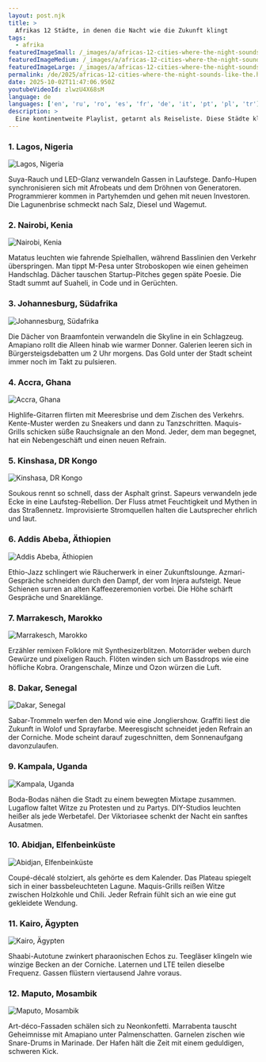 ```yaml
---
layout: post.njk
title: >
  Afrikas 12 Städte, in denen die Nacht wie die Zukunft klingt
tags:
  - afrika
featuredImageSmall: /_images/a/africas-12-cities-where-the-night-sounds-like-the-cover-de-small.webp
featuredImageMedium: /_images/a/africas-12-cities-where-the-night-sounds-like-the-cover-de-medium.webp
featuredImageLarge: /_images/a/africas-12-cities-where-the-night-sounds-like-the-cover-de-large.webp
permalink: /de/2025/africas-12-cities-where-the-night-sounds-like-the.html
date: 2025-10-02T11:47:06.950Z
youtubeVideoId: zlwzU4X68sM
language: de
languages: ['en', 'ru', 'ro', 'es', 'fr', 'de', 'it', 'pt', 'pl', 'tr']
description: >
  Eine kontinentweite Playlist, getarnt als Reiseliste. Diese Städte klingen elektrisch, widersprüchlich und ein wenig gefährlich — auf eine seelenaufwühlende Weise. Gerüchte, Romantik und ruhelose Basslinien verweben sich nach Einbruch der Nacht in Karten.
---
```


### 1. Lagos, Nigeria

![Lagos, Nigeria](/_images/2/241c81aebead42a0397345c2c0a3bf7d-medium.webp)

Suya-Rauch und LED-Glanz verwandeln Gassen in Laufstege. Danfo-Hupen synchronisieren sich mit Afrobeats und dem Dröhnen von Generatoren. Programmierer kommen in Partyhemden und gehen mit neuen Investoren. Die Lagunenbrise schmeckt nach Salz, Diesel und Wagemut.

### 2. Nairobi, Kenia

![Nairobi, Kenia](/_images/9/953fbae1d52a9eb4ebd5dd9edee097ed-medium.webp)

Matatus leuchten wie fahrende Spielhallen, während Basslinien den Verkehr überspringen. Man tippt M-Pesa unter Stroboskopen wie einen geheimen Handschlag. Dächer tauschen Startup-Pitches gegen späte Poesie. Die Stadt summt auf Suaheli, in Code und in Gerüchten.

### 3. Johannesburg, Südafrika

![Johannesburg, Südafrika](/_images/d/d618cde79a02801f8f1ee9bdcd11c296-medium.webp)

Die Dächer von Braamfontein verwandeln die Skyline in ein Schlagzeug. Amapiano rollt die Alleen hinab wie warmer Donner. Galerien leeren sich in Bürgersteigsdebatten um 2 Uhr morgens. Das Gold unter der Stadt scheint immer noch im Takt zu pulsieren.

### 4. Accra, Ghana

![Accra, Ghana](/_images/5/5ed3f9d28c6132f462a3c63b33a66fde-medium.webp)

Highlife-Gitarren flirten mit Meeresbrise und dem Zischen des Verkehrs. Kente-Muster werden zu Sneakers und dann zu Tanzschritten. Maquis-Grills schicken süße Rauchsignale an den Mond. Jeder, dem man begegnet, hat ein Nebengeschäft und einen neuen Refrain.

### 5. Kinshasa, DR Kongo

![Kinshasa, DR Kongo](/_images/c/c677da5f5b6fdd1f55db4dda193c14a9-medium.webp)

Soukous rennt so schnell, dass der Asphalt grinst. Sapeurs verwandeln jede Ecke in eine Laufsteg-Rebellion. Der Fluss atmet Feuchtigkeit und Mythen in das Straßennetz. Improvisierte Stromquellen halten die Lautsprecher ehrlich und laut.

### 6. Addis Abeba, Äthiopien

![Addis Abeba, Äthiopien](/_images/3/3dc680695b21b151498bf11d7742927c-medium.webp)

Ethio-Jazz schlingert wie Räucherwerk in einer Zukunftslounge. Azmari-Gespräche schneiden durch den Dampf, der vom Injera aufsteigt. Neue Schienen surren an alten Kaffeezeremonien vorbei. Die Höhe schärft Gespräche und Snareklänge.

### 7. Marrakesch, Marokko

![Marrakesch, Marokko](/_images/9/9dd4ac51f7d4ea402afab5851c1720a6-medium.webp)

Erzähler remixen Folklore mit Synthesizerblitzen. Motorräder weben durch Gewürze und pixeligen Rauch. Flöten winden sich um Bassdrops wie eine höfliche Kobra. Orangenschale, Minze und Ozon würzen die Luft.

### 8. Dakar, Senegal

![Dakar, Senegal](/_images/7/747a12c38e31141ec0dc46f937f4122a-medium.webp)

Sabar-Trommeln werfen den Mond wie eine Jongliershow. Graffiti liest die Zukunft in Wolof und Sprayfarbe. Meeresgischt schneidet jeden Refrain an der Corniche. Mode scheint darauf zugeschnitten, dem Sonnenaufgang davonzulaufen.

### 9. Kampala, Uganda

![Kampala, Uganda](/_images/6/6087f9fa3e9f6811c42bd5247d45e3e1-medium.webp)

Boda-Bodas nähen die Stadt zu einem bewegten Mixtape zusammen. Lugaflow faltet Witze zu Protesten und zu Partys. DIY-Studios leuchten heißer als jede Werbetafel. Der Viktoriasee schenkt der Nacht ein sanftes Ausatmen.

### 10. Abidjan, Elfenbeinküste

![Abidjan, Elfenbeinküste](/_images/c/c7de398bb10da02361c072fe6da03a23-medium.webp)

Coupé-décalé stolziert, als gehörte es dem Kalender. Das Plateau spiegelt sich in einer bassbeleuchteten Lagune. Maquis-Grills reißen Witze zwischen Holzkohle und Chili. Jeder Refrain fühlt sich an wie eine gut gekleidete Wendung.

### 11. Kairo, Ägypten

![Kairo, Ägypten](/_images/4/497d0ee677a773df828b0ebcd720e2b5-medium.webp)

Shaabi-Autotune zwinkert pharaonischen Echos zu. Teegläser klingeln wie winzige Becken an der Corniche. Laternen und LTE teilen dieselbe Frequenz. Gassen flüstern viertausend Jahre voraus.

### 12. Maputo, Mosambik

![Maputo, Mosambik](/_images/3/302ba92f81f75640b0d56cbd88254221-medium.webp)

Art-déco-Fassaden schälen sich zu Neonkonfetti. Marrabenta tauscht Geheimnisse mit Amapiano unter Palmenschatten. Garnelen zischen wie Snare-Drums in Marinade. Der Hafen hält die Zeit mit einem geduldigen, schweren Kick.

